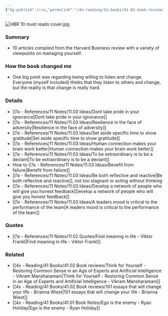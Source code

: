 ```yaml
---
{"dg-publish":true,"permalink":"/4x-reading/41-books/41-02-book-reviews/hb-rs-10-must-reads-on-managing-yourself/","title":"HBRs 10 must reads on managing yourself","created":"2023-07-26T19:53:51.753+03:00","updated":"2024-02-14T20:17:40.821+03:00"}
---
```


![HBR 10 must reads cover.jpg](/img/user/4x%20-%20Reading/41%20Books/41.03%20Cover%20images/HBR%2010%20must%20reads%20cover.jpg)

### Summary
- 10 articles compiled from the Harvard Business review with a variety of viewpoints on managing yourself.

### How the book changed me
- One big point was regarding being willing to listen and change. Everyone (myself included) thinks that they listen to others and change, but the reality is that change is really hard.

### Details
- [[1x - References/11 Notes/11.03 Ideas/Dont take pride in your ignorance\|Dont take pride in your ignorance]]
- [[1x - References/11 Notes/11.03 Ideas/Resilience in the face of adversity\|Resilience in the face of adversity]]
- [[1x - References/11 Notes/11.03 Ideas/Set aside specific time to show gratitude\|Set aside specific time to show gratitude]]
- [[1x - References/11 Notes/11.03 Ideas/Human connection makes your brain work better\|Human connection makes your brain work better]]
- [[1x - References/11 Notes/11.03 Ideas/To be extraordinary is to be a deviant\|To be extraordinary is to be a deviant]]
- How to [[1x - References/11 Notes/11.03 Ideas/Benefit from failure\|Benefit from failure]]
- [[1x - References/11 Notes/11.03 Ideas/Be both reflective and reactive\|Be both reflective and reactive]], not too stagnant or acting without thinking
- [[1x - References/11 Notes/11.03 Ideas/Develop a network of people who will give you honest feedback\|Develop a network of people who will give you honest feedback]]
- [[1x - References/11 Notes/11.03 Ideas/A leaders mood is critical to the performance of the team\|A leaders mood is critical to the performance of the team]]

### Quotes
- [[1x - References/11 Notes/11.02 Quotes/Find meaning in life - Viktor Frankl\|Find meaning in life - Viktor Frankl]]

### Related
- [[4x - Reading/41 Books/41.02 Book reviews/Think for Yourself - Restoring Common Sense in an Age of Experts and Artificial Intelligence - Vikram Mansharamani\|Think for Yourself - Restoring Common Sense in an Age of Experts and Artificial Intelligence - Vikram Mansharamani]]
- [[4x - Reading/41 Books/41.02 Book reviews/101 essays that will change your life - Brianna Wiest\|101 essays that will change your life - Brianna Wiest]]
- [[4x - Reading/41 Books/41.01 Book Notes/Ego is the enemy - Ryan Holiday\|Ego is the enemy - Ryan Holiday]]
